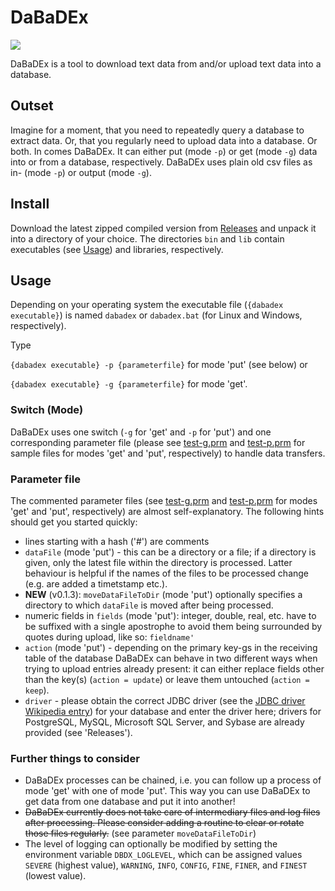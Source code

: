 # DaBaDEx

![](https://github.com/joheli/DaBaDEx/workflows/Java%20CI/badge.svg)

DaBaDEx is a tool to download text data from and/or upload text data into a database.

## Outset

Imagine for a moment, that you need to repeatedly query a database to extract data. Or, that you regularly need to upload data into a database. Or both. In comes DaBaDEx. It can either put (mode `-p`) or get (mode `-g`) data into or from a database, respectively. DaBaDEx uses plain old csv files as in- (mode `-p`) or output (mode `-g`).

## Install

Download the latest zipped compiled version from [Releases](https://github.com/joheli/DaBaDEx/releases) and unpack it into a directory of your choice. The directories `bin` and `lib` contain executables (see [Usage](#Usage)) and libraries, respectively.

## Usage

Depending on your operating system the executable file (`{dabadex executable}`) is named `dabadex` or `dabadex.bat` (for Linux and Windows, respectively).

Type

`{dabadex executable} -p {parameterfile}` for mode 'put' (see below) or

`{dabadex executable} -g {parameterfile}` for mode 'get'.

### Switch (Mode)

DaBaDEx uses one switch (`-g` for 'get' and `-p` for 'put') and one corresponding parameter file (please see [test-g.prm](parameters/test-g.prm) and [test-p.prm](parameters/test-p.prm) for sample files for modes 'get' and 'put', respectively) to handle data transfers. 

### Parameter file

The commented parameter files (see [test-g.prm](parameters/test-g.prm) and [test-p.prm](parameters/test-p.prm) for modes 'get' and 'put', respectively) are almost self-explanatory. The following hints should get you started quickly:

  * lines starting with a hash ('#') are comments
  * `dataFile` (mode 'put') - this can be a directory or a file; if a directory is given, only the latest file within the directory is processed. Latter behaviour is helpful if the names of the files to be processed change (e.g. are added a timetstamp etc.).
  * **NEW** (v0.1.3): `moveDataFileToDir` (mode 'put') optionally specifies a directory to which `dataFile` is moved after being processed. 
  * numeric fields in `fields` (mode 'put'): integer, double, real, etc. have to be suffixed with a single apostrophe to avoid them being surrounded by quotes during upload, like so: `fieldname'`
  * `action` (mode 'put') - depending on the primary key-gs in the receiving table of the database DaBaDEx can behave in two different ways when trying to upload entries already present: it can either replace fields other than the key(s) (`action = update`) or leave them untouched (`action = keep`).
  * `driver` - please obtain the correct JDBC driver (see the [JDBC driver Wikipedia entry](https://en.wikipedia.org/wiki/JDBC_driver)) for your database and enter the driver here; drivers for PostgreSQL, MySQL, Microsoft SQL Server, and Sybase are already provided (see 'Releases').  
  
### Further things to consider

  * DaBaDEx processes can be chained, i.e. you can follow up a process of mode 'get' with one of mode 'put'. This way you can use DaBaDEx to get data from one database and put it into another!
  * ~~DaBaDEx currently does not take care of intermediary files and log files after processing. Please consider adding a routine to clear or rotate those files regularly.~~ (see parameter `moveDataFileToDir`) 
  * The level of logging can optionally be modified by setting the environment variable `DBDX_LOGLEVEL`, which can be assigned values `SEVERE` (highest value), `WARNING`, `INFO`, `CONFIG`, `FINE`, `FINER`, and `FINEST` (lowest value).
